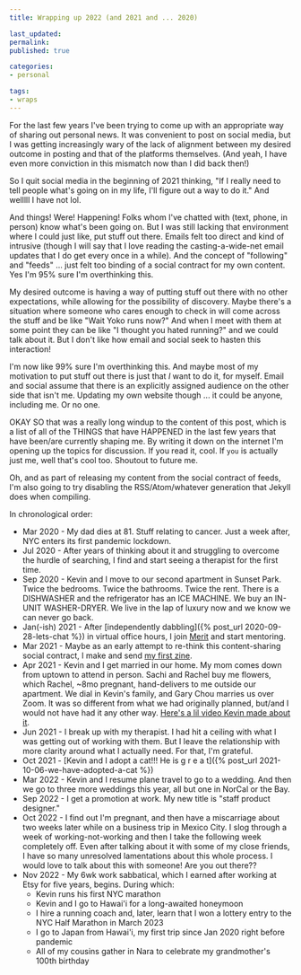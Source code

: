 ```yaml
---
title: Wrapping up 2022 (and 2021 and ... 2020)

last_updated: 
permalink: 
published: true

categories:
- personal

tags:
- wraps
---
```


For the last few years I've been trying to come up with an appropriate way of sharing out personal news. It was convenient to post on social media, but I was getting increasingly wary of the lack of alignment between my desired outcome in posting and that of the platforms themselves. (And yeah, I have even more conviction in this mismatch now than I did back then!)

So I quit social media in the beginning of 2021 thinking, "If I really need to tell people what's going on in my life, I'll figure out a way to do it." And welllll I have not lol. 

And things! Were! Happening! Folks whom I've chatted with (text, phone, in person) know what's been going on. But I was still lacking that environment where I could just like, put stuff out there. Emails felt too direct and kind of intrusive (though I will say that I love reading the casting-a-wide-net email updates that I do get every once in a while). And the concept of "following" and "feeds" ... just felt too binding of a social contract for my own content. Yes I'm 95% sure I'm overthinking this. 

My desired outcome is having a way of putting stuff out there with no other expectations, while allowing for the possibility of discovery. Maybe there's a situation where someone who cares enough to check in will come across the stuff and be like "Wait Yoko runs now?" And when I meet with them at some point they can be like "I thought you hated running?" and we could talk about it. But I don't like how email and social seek to hasten this interaction! 

I'm now like 99% sure I'm overthinking this. And maybe most of my motivation to put stuff out there is just that *I* want to do it, for myself. Email and social assume that there is an explicitly assigned audience on the other side that isn't me. Updating my own website though ... it could be anyone, including me. Or no one. 

OKAY SO that was a really long windup to the content of this post, which is a list of all of the THINGS that have HAPPENED in the last few years that have been/are currently shaping me. By writing it down on the internet I'm opening up the topics for discussion. If you read it, cool. If `you` is actually just me, well that's cool too. Shoutout to future me.


Oh, and as part of releasing my content from the social contract of feeds, I'm also going to try disabling the RSS/Atom/whatever generation that Jekyll does when compiling. 

In chronological order:

- Mar 2020 - My dad dies at 81. Stuff relating to cancer. Just a week after, NYC enters its first pandemic lockdown. 
- Jul 2020 - After years of thinking about it and struggling to overcome the hurdle of searching, I find and start seeing a therapist for the first time. 
- Sep 2020 - Kevin and I move to our second apartment in Sunset Park. Twice the bedrooms. Twice the bathrooms. Twice the rent. There is a DISHWASHER and the refrigerator has an ICE MACHINE. We buy an IN-UNIT WASHER-DRYER. We live in the lap of luxury now and we know we can never go back.
- Jan(-ish) 2021 - After [independently dabbling]({% post_url 2020-09-28-lets-chat %}) in virtual office hours, I join [Merit](https://get-merit.com) and start mentoring.
- Mar 2021 - Maybe as an early attempt to re-think this content-sharing social contract, I make and send [my first zine](/zine).
- Apr 2021 - Kevin and I get married in our home. My mom comes down from uptown to attend in person. Sachi and Rachel buy me flowers, which Rachel, ~8mo pregnant, hand-delivers to me outside our apartment. We dial in Kevin's family, and Gary Chou marries us over Zoom. It was so different from what we had originally planned, but/and I would not have had it any other way. [Here's a lil video Kevin made about it](https://youtu.be/2fqNaJuJ1mg).
- Jun 2021 - I break up with my therapist. I had hit a ceiling with what I was getting out of working with them. But I leave the relationship with more clarity around what I actually need. For that, I'm grateful.
- Oct 2021 - [Kevin and I adopt a cat!!! He is g r e a t]({% post_url 2021-10-06-we-have-adopted-a-cat %})
- Mar 2022 - Kevin and I resume plane travel to go to a wedding. And then we go to three more weddings this year, all but one in NorCal or the Bay.
- Sep 2022 - I get a promotion at work. My new title is "staff product designer."
- Oct 2022 - I find out I'm pregnant, and then have a miscarriage about two weeks later while on a business trip in Mexico City. I slog through a week of working-not-working and then I take the following week completely off. Even after talking about it with some of my close friends, I have so many unresolved lamentations about this whole process. I would love to talk about this with someone! Are you out there??
- Nov 2022 - My 6wk work sabbatical, which I earned after working at Etsy for five years, begins. During which:
    - Kevin runs his first NYC marathon
    - Kevin and I go to Hawai'i for a long-awaited honeymoon
    - I hire a running coach and, later, learn that I won a lottery entry to the NYC Half Marathon in March 2023
    - I go to Japan from Hawai'i, my first trip since Jan 2020 right before pandemic
    - All of my cousins gather in Nara to celebrate my grandmother's 100th birthday